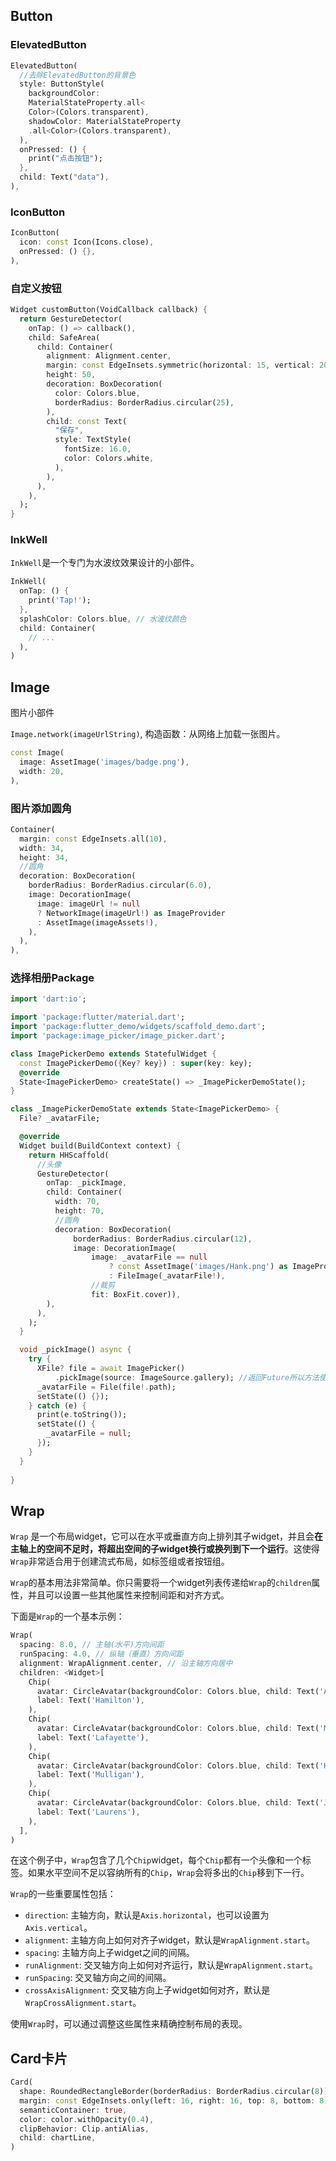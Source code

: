 ## Button

### ElevatedButton

```dart
ElevatedButton(
  //去除ElevatedButton的背景色
  style: ButtonStyle(
    backgroundColor:
    MaterialStateProperty.all<
    Color>(Colors.transparent),
    shadowColor: MaterialStateProperty
    .all<Color>(Colors.transparent),
  ),
  onPressed: () {
    print("点击按钮");
  },
  child: Text("data"),
),
```

### IconButton

```dart
IconButton(
  icon: const Icon(Icons.close),
  onPressed: () {},
),
```

### 自定义按钮

```dart
Widget customButton(VoidCallback callback) {
  return GestureDetector(
    onTap: () => callback(),
    child: SafeArea(
      child: Container(
        alignment: Alignment.center,
        margin: const EdgeInsets.symmetric(horizontal: 15, vertical: 20),
        height: 50,
        decoration: BoxDecoration(
          color: Colors.blue,
          borderRadius: BorderRadius.circular(25),
        ),
        child: const Text(
          "保存",
          style: TextStyle(
            fontSize: 16.0,
            color: Colors.white,
          ),
        ),
      ),
    ),
  );
}
```

### InkWell

`InkWell`是一个专门为水波纹效果设计的小部件。

```dart
InkWell(
  onTap: () {
    print('Tap!');
  },
  splashColor: Colors.blue, // 水波纹颜色
  child: Container(
    // ...
  ),
)
```

## Image

图片小部件

`Image.network(imageUrlString)`, 构造函数：从网络上加载一张图片。

```dart
const Image(
  image: AssetImage('images/badge.png'),
  width: 20,
),
```

### 图片添加圆角

```dart
Container(
  margin: const EdgeInsets.all(10),
  width: 34,
  height: 34,
  //圆角
  decoration: BoxDecoration(
    borderRadius: BorderRadius.circular(6.0),
    image: DecorationImage(
      image: imageUrl != null
      ? NetworkImage(imageUrl!) as ImageProvider
      : AssetImage(imageAssets!),
    ),
  ),
),
```

### 选择相册Package

```dart
import 'dart:io';

import 'package:flutter/material.dart';
import 'package:flutter_demo/widgets/scaffold_demo.dart';
import 'package:image_picker/image_picker.dart';

class ImagePickerDemo extends StatefulWidget {
  const ImagePickerDemo({Key? key}) : super(key: key);
  @override
  State<ImagePickerDemo> createState() => _ImagePickerDemoState();
}

class _ImagePickerDemoState extends State<ImagePickerDemo> {
  File? _avatarFile;

  @override
  Widget build(BuildContext context) {
    return HHScaffold(
      //头像
      GestureDetector(
        onTap: _pickImage,
        child: Container(
          width: 70,
          height: 70,
          //圆角
          decoration: BoxDecoration(
              borderRadius: BorderRadius.circular(12),
              image: DecorationImage(
                  image: _avatarFile == null
                      ? const AssetImage('images/Hank.png') as ImageProvider
                      : FileImage(_avatarFile!),
                  //裁剪
                  fit: BoxFit.cover)),
        ),
      ),
    );
  }

  void _pickImage() async {
    try {
      XFile? file = await ImagePicker()
          .pickImage(source: ImageSource.gallery); //返回Future所以方法使用async
      _avatarFile = File(file!.path);
      setState(() {});
    } catch (e) {
      print(e.toString());
      setState(() {
        _avatarFile = null;
      });
    }
  }
  
}
```

## Wrap

`Wrap` 是一个布局widget，它可以在水平或垂直方向上排列其子widget，并且会**在主轴上的空间不足时，将超出空间的子widget换行或换列到下一个运行**。这使得`Wrap`非常适合用于创建流式布局，如标签组或者按钮组。

`Wrap`的基本用法非常简单。你只需要将一个widget列表传递给`Wrap`的`children`属性，并且可以设置一些其他属性来控制间距和对齐方式。

下面是`Wrap`的一个基本示例：

```dart
Wrap(
  spacing: 8.0, // 主轴(水平)方向间距
  runSpacing: 4.0, // 纵轴（垂直）方向间距
  alignment: WrapAlignment.center, // 沿主轴方向居中
  children: <Widget>[
    Chip(
      avatar: CircleAvatar(backgroundColor: Colors.blue, child: Text('A')),
      label: Text('Hamilton'),
    ),
    Chip(
      avatar: CircleAvatar(backgroundColor: Colors.blue, child: Text('M')),
      label: Text('Lafayette'),
    ),
    Chip(
      avatar: CircleAvatar(backgroundColor: Colors.blue, child: Text('H')),
      label: Text('Mulligan'),
    ),
    Chip(
      avatar: CircleAvatar(backgroundColor: Colors.blue, child: Text('J')),
      label: Text('Laurens'),
    ),
  ],
)
```

在这个例子中，`Wrap`包含了几个`Chip`widget，每个`Chip`都有一个头像和一个标签。如果水平空间不足以容纳所有的`Chip`，`Wrap`会将多出的`Chip`移到下一行。

`Wrap`的一些重要属性包括：

- `direction`: 主轴方向，默认是`Axis.horizontal`，也可以设置为`Axis.vertical`。
- `alignment`: 主轴方向上如何对齐子widget，默认是`WrapAlignment.start`。
- `spacing`: 主轴方向上子widget之间的间隔。
- `runAlignment`: 交叉轴方向上如何对齐运行，默认是`WrapAlignment.start`。
- `runSpacing`: 交叉轴方向之间的间隔。
- `crossAxisAlignment`: 交叉轴方向上子widget如何对齐，默认是`WrapCrossAlignment.start`。

使用`Wrap`时，可以通过调整这些属性来精确控制布局的表现。

## Card卡片

```dart
Card(
  shape: RoundedRectangleBorder(borderRadius: BorderRadius.circular(8)),
  margin: const EdgeInsets.only(left: 16, right: 16, top: 8, bottom: 8),
  semanticContainer: true,
  color: color.withOpacity(0.4),
  clipBehavior: Clip.antiAlias,
  child: chartLine,
)
```

